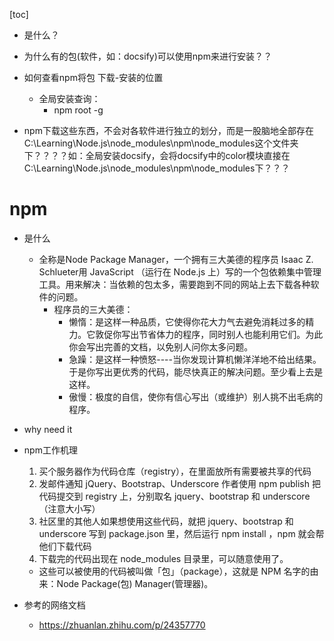 [toc]


- 是什么？


- 为什么有的包(软件，如：docsify)可以使用npm来进行安装？？


- 如何查看npm将包 下载-安装的位置
	- 全局安装查询：
		- npm root -g


- npm下载这些东西，不会对各软件进行独立的划分，而是一股脑地全部存在 C:\Learning\Node.js\node_modules\npm\node_modules这个文件夹下？？？？如：全局安装docsify，会将docsify中的color模块直接在C:\Learning\Node.js\node_modules\npm\node_modules下？？？

# npm
- 是什么
	- 全称是Node Package Manager，一个拥有三大美德的程序员 Isaac Z. Schlueter用 JavaScript （运行在 Node.js 上）写的一个包依赖集中管理工具。用来解决：当依赖的包太多，需要跑到不同的网站上去下载各种软件的问题。
		- 程序员的三大美德：
			- 懒惰：是这样一种品质，它使得你花大力气去避免消耗过多的精力。它敦促你写出节省体力的程序，同时别人也能利用它们。为此你会写出完善的文档，以免别人问你太多问题。
			- 急躁：是这样一种愤怒----当你发现计算机懒洋洋地不给出结果。于是你写出更优秀的代码，能尽快真正的解决问题。至少看上去是这样。
			- 傲慢：极度的自信，使你有信心写出（或维护）别人挑不出毛病的程序。



- why need it


- npm工作机理
	1. 买个服务器作为代码仓库（registry），在里面放所有需要被共享的代码
	2. 发邮件通知 jQuery、Bootstrap、Underscore 作者使用 npm publish 把代码提交到 registry 上，分别取名 jquery、bootstrap 和 underscore（注意大小写）
	3. 社区里的其他人如果想使用这些代码，就把 jquery、bootstrap 和 underscore 写到 package.json 里，然后运行 npm install ，npm 就会帮他们下载代码
	4. 下载完的代码出现在 node_modules 目录里，可以随意使用了。
	- 这些可以被使用的代码被叫做「包」（package），这就是 NPM 名字的由来：Node Package(包) Manager(管理器)。



- 参考的网络文档
	- https://zhuanlan.zhihu.com/p/24357770


